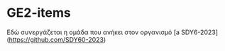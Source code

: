 # GE2-items
Εδώ συνεργάζεται η ομάδα που ανήκει στον οργανισμό [a SDY6-2023] (https://github.com/SDY60-2023)
